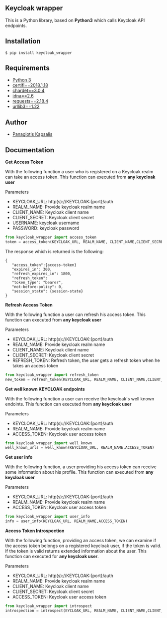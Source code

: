 ## Keycloak wrapper

This is a Python library, based on **Python3** which calls Keycloak API endpoints.

## Installation
`$ pip install keycloak_wrapper`

## Requirements
- [Python 3](https://www.python.org/download/releases/3.0/)
- [certifi==2018.1.18](https://pypi.python.org/pypi/certifi)
- [chardet==3.0.4](https://pypi.python.org/pypi/chardet)
- [idna==2.6](https://pypi.python.org/pypi/idna)
- [requests==2.18.4](https://pypi.python.org/pypi/requests)
- [urllib3==1.22](https://pypi.python.org/pypi/urllib3)

## Author
- [Panagiotis Kapsalis](https://www.linkedin.com/in/panagiotis-kapsalis-774800129/)

## Documentation

**Get Access Token**

With the following function a user who is registered on a Keycloak realm can take an access token. This function can executed from **any keycloak user**

Parameters
- KEYCLOAK_URL: http(s)://KEYCLOAK:{port}/auth
- REALM_NAME: Provide keycloak realm name
- CLIENT_NAME: Keycloak client name
- CLIENT_SECRET: Keycloak client secret
- USERNAME: keycloak username
- PASSWORD: keycloak password
```python
from keycloak_wrapper import access_token
token = access_token(KEYCLOAK_URL, REALM_NAME, CLIENT_NAME,CLIENT_SECRET, USERNAME, PASSWORD)
```
The response which is returned is the following:

```
{
   "access_token":{access-token}
   "expires_in": 300,
   "refresh_expires_in": 1800,
   "refresh_token": 
   "token_type": "bearer",
   "not-before-policy": 0,
   "session_state": {session-state}
}
```
**Refresh Access Token**

With the following function a user can refresh his access token. This function can executed from **any keycloak user**

Parameters
- KEYCLOAK_URL: http(s)://KEYCLOAK:{port}/auth
- REALM_NAME: Provide keycloak realm name
- CLIENT_NAME: Keycloak client name
- CLIENT_SECRET: Keycloak client secret
- REFRESH_TOKEN: Refresh token, the user gets a refresh token when he takes an access token
```python
from keycloak_wrapper import refresh_token
new_token = refresh_token(KEYCLOAK_URL, REALM_NAME, CLIENT_NAME,CLIENT_SECRET, REFRESH_TOKEN)
```
**Get well known KEYCLOAK endpoints**

With the following function a user can receive the keycloak's well known endoints. This function can executed from **any keycloak user**

Parameters
- KEYCLOAK_URL: http(s)://KEYCLOAK:{port}/auth
- REALM_NAME: Provide keycloak realm name
- ACCESS_TOKEN: Keycloak user access token
```python
from keycloak_wrapper import well_known
well_known_urls = well_known(KEYCLOAK_URL, REALM_NAME,ACCESS_TOKEN)
```
**Get user info**

With the following function, a user providing his access token can receive some information about his profile. This function can executed from **any keycloak user**

Parameters
- KEYCLOAK_URL: http(s)://KEYCLOAK:{port}/auth
- REALM_NAME: Provide keycloak realm name
- ACCESS_TOKEN: Keycloak user access token
```python
from keycloak_wrapper import user_info
info = user_info(KEYCLOAK_URL, REALM_NAME,ACCESS_TOKEN)
```
**Access Token Introspection**

With the following function, providing an access token, we can examine if the access token belongs on a registered keycloak user, if the token is valid. If the token is valid returns extended information about the user. This function can executed for **any keycloak user**.

Parameters
- KEYCLOAK_URL: http(s)://KEYCLOAK:{port}/auth
- REALM_NAME: Provide keycloak realm name
- CLIENT_NAME: Keycloak client name
- CLIENT_SECRET: Keycloak client secret
- ACCESS_TOKEN: Keycloak user access token
```python
from keycloak_wrapper import introspect
introspection = introspect(EYCLOAK_URL, REALM_NAME, CLIENT_NAME,CLIENT_SECRET,ACCESS_TOKEN)
```

